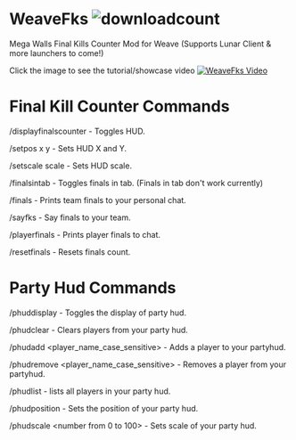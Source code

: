 # WeaveFks <img alt="downloadcount" src="https://img.shields.io/github/downloads/ballmc/weavefks/total" />

Mega Walls Final Kills Counter Mod for Weave (Supports Lunar Client & more launchers to come!) 

Click the image to see the tutorial/showcase video
[![WeaveFks Video](https://img.youtube.com/vi/gOGUhtQOL3E/maxresdefault.jpg)](https://www.youtube.com/watch?v=gOGUhtQOL3E)

# Final Kill Counter Commands

/displayfinalscounter - Toggles HUD.

/setpos x y - Sets HUD X and Y.

/setscale scale - Sets HUD scale.

/finalsintab - Toggles finals in tab. (Finals in tab don't work currently)

/finals - Prints team finals to your personal chat.

/sayfks - Say finals to your team.

/playerfinals - Prints player finals to chat.

/resetfinals - Resets finals count.

# Party Hud Commands

/phuddisplay - Toggles the display of party hud.

/phudclear - Clears players from your party hud.

/phudadd <player_name_case_sensitive> - Adds a player to your partyhud.

/phudremove <player_name_case_sensitive> - Removes a player from your partyhud.

/phudlist - lists all players in your party hud.

/phudposition <x> <y> - Sets the position of your party hud.

/phudscale <number from 0 to 100> - Sets scale of your party hud.

